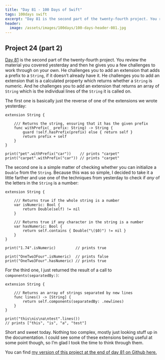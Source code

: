 ```yaml
---
title: "Day 81 - 100 Days of Swift"
tags: 100days swift
excerpt: "Day 81 is the second part of the twenty-fourth project. You review the material you covered yesterday and then he gives you a few challenges to work through on your own. He challenges you to add an extension that adds a prefix to a `String`, if it doesn’t already have it. He challenges you to add an extension that is a calculated property which returns whether a `String` is numeric. And he challenges you to add an extension that returns an array of `String` which is the individual lines of the `String` it is called on."
header:
  image: /assets/images/100days/100-days-header-081.jpg
---
```

## Project 24 (part 2)
[Day 81](https://www.hackingwithswift.com/100/81) is the second part of the twenty-fourth project. You review the material you covered yesterday and then he gives you a few challenges to work through on your own. He challenges you to add an extension that adds a prefix to a `String`, if it doesn’t already have it. He challenges you to add an extension that is a calculated property which returns whether a `String` is numeric. And he challenges you to add an extension that returns an array of `String` which is the individual lines of the `String` it is called on.

The first one is basically just the reverse of one of the extensions we wrote yesterday:
```
extension String {

    /// Returns the string, ensuring that it has the given prefix
    func withPrefix(_ prefix: String) -> String {
        guard !self.hasPrefix(prefix) else { return self }
        return prefix + self
    }
}

print("pet".withPrefix("car"))    // prints "carpet"
print("carpet".withPrefix("car")) // prints "carpet"
```

The second one is a simple matter of checking whether you can initialize a `Double` from the `String`. Because this was so simple, I decided to take it a little farther and use one of the techniques from yesterday to check if _any_ of the letters in the `String` is a number:
```
extension String {

    /// Returns true if the whole string is a number
    var isNumeric: Bool {
        return Double(self) != nil
    }

    /// Returns true if any character in the string is a number
    var hasNumeric: Bool {
        return self.contains { Double("\($0)") != nil }
    }
}

print("1.74".isNumeric)         // prints true

print("OneTwo3Four".isNumeric)  // prints false
print("OneTwo3Four".hasNumeric) // prints true
```

For the third one, I just returned the result of a call to `components(separatedBy:)`:
```
extension String {

    /// Returns an array of strings separated by new lines
    func lines() -> [String] {
        return self.components(separatedBy: .newlines)
    }
}

print("this\nis\na\ntest".lines())
// prints ["this", "is", "a", "test"]
```

Short and sweet today. Nothing too complex, mostly just looking stuff up in the documentation. I could see some of these extensions being useful at some point though, so I’m glad I took the time to think through them.

You can find [my version of this project at the end of day 81 on Github here.](https://github.com/dillon-mce/100-days-swift-projects/tree/7eda1217d06c427a7912a4d2fe6aa0063dd624ed/Project%2024.playground)
